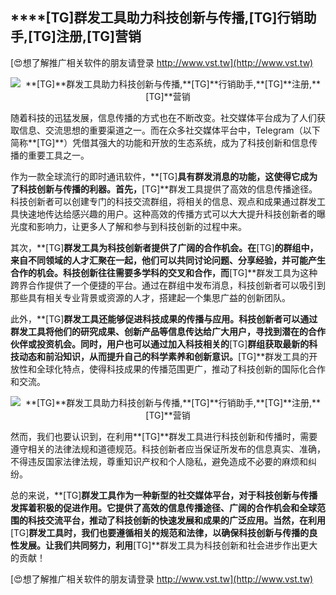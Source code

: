 ## ****[TG]**群发工具助力科技创新与传播,**[TG]**行销助手,**[TG]**注册,**[TG]**营销**

[😍想了解推广相关软件的朋友请登录 http://www.vst.tw](http://www.vst.tw)

 <center><img src="https://vst.tw/MP4/tuiguang/png/6.png" alt="**[TG]**群发工具助力科技创新与传播,**[TG]**行销助手,**[TG]**注册,**[TG]**营销"></center>

随着科技的迅猛发展，信息传播的方式也在不断改变。社交媒体平台成为了人们获取信息、交流思想的重要渠道之一。而在众多社交媒体平台中，Telegram（以下简称**[TG]**）凭借其强大的功能和开放的生态系统，成为了科技创新和信息传播的重要工具之一。

作为一款全球流行的即时通讯软件，**[TG]**具有群发消息的功能，这使得它成为了科技创新与传播的利器。首先，**[TG]**群发工具提供了高效的信息传播途径。科技创新者可以创建专门的科技交流群组，将相关的信息、观点和成果通过群发工具快速地传达给感兴趣的用户。这种高效的传播方式可以大大提升科技创新者的曝光度和影响力，让更多人了解和参与到科技创新的过程中来。

其次，**[TG]**群发工具为科技创新者提供了广阔的合作机会。在**[TG]**的群组中，来自不同领域的人才汇聚在一起，他们可以共同讨论问题、分享经验，并可能产生合作的机会。科技创新往往需要多学科的交叉和合作，而**[TG]**群发工具为这种跨界合作提供了一个便捷的平台。通过在群组中发布消息，科技创新者可以吸引到那些具有相关专业背景或资源的人才，搭建起一个集思广益的创新团队。

此外，**[TG]**群发工具还能够促进科技成果的传播与应用。科技创新者可以通过群发工具将他们的研究成果、创新产品等信息传达给广大用户，寻找到潜在的合作伙伴或投资机会。同时，用户也可以通过加入科技相关的**[TG]**群组获取最新的科技动态和前沿知识，从而提升自己的科学素养和创新意识。**[TG]**群发工具的开放性和全球化特点，使得科技成果的传播范围更广，推动了科技创新的国际化合作和交流。

 <center><img src="https://vst.tw/MP4/tuiguang/png/5.png" alt="**[TG]**群发工具助力科技创新与传播,**[TG]**行销助手,**[TG]**注册,**[TG]**营销"></center>

然而，我们也要认识到，在利用**[TG]**群发工具进行科技创新和传播时，需要遵守相关的法律法规和道德规范。科技创新者应当保证所发布的信息真实、准确，不得违反国家法律法规，尊重知识产权和个人隐私，避免造成不必要的麻烦和纠纷。

总的来说，**[TG]**群发工具作为一种新型的社交媒体平台，对于科技创新与传播发挥着积极的促进作用。它提供了高效的信息传播途径、广阔的合作机会和全球范围的科技交流平台，推动了科技创新的快速发展和成果的广泛应用。当然，在利用**[TG]**群发工具时，我们也要遵循相关的规范和法律，以确保科技创新与传播的良性发展。让我们共同努力，利用**[TG]**群发工具为科技创新和社会进步作出更大的贡献！

[😍想了解推广相关软件的朋友请登录 http://www.vst.tw](http://www.vst.tw)



